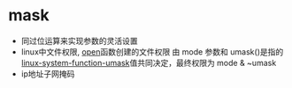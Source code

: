 # mask

- 同过位运算来实现参数的灵活设置
- linux中文件权限, [open](linux-file-api-fd-open.md)函数创建的文件权限 由 mode 参数和 umask()是指的[linux-system-function-umask](linux-system-function-umask.md)值共同决定，最终权限为 mode & ~umask
- ip地址子网掩码
